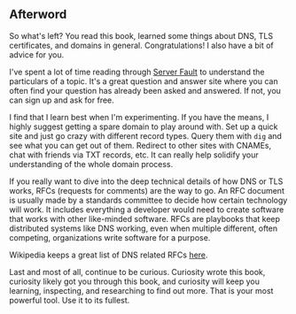 ## Afterword

So what's left? You read this book, learned some things about DNS, TLS certificates, and domains in general. Congratulations! I also have a bit of advice for you.

I've spent a lot of time reading through [Server Fault](https://serverfault.com) to understand the particulars of a topic. It's a great question and answer site where you can often find your question has already been asked and answered. If not, you can sign up and ask for free.

I find that I learn best when I'm experimenting. If you have the means, I highly suggest getting a spare domain to play around with. Set up a quick site and just go crazy with different record types. Query them with `dig` and see what you can get out of them. Redirect to other sites with CNAMEs, chat with friends via TXT records, etc. It can really help solidify your understanding of the whole domain process.

If you really want to dive into the deep technical details of how DNS or TLS works, RFCs (requests for comments) are the way to go. An RFC document is usually made by a standards committee to decide how certain technology will work. It includes everything a developer would need to create software that works with other like-minded software. RFCs are playbooks that keep distributed systems like DNS working, even when multiple different, often competing, organizations write software for a purpose.

Wikipedia keeps a great list of DNS related RFCs [here](https://en.wikipedia.org/wiki/Domain_Name_System#RFC_documents).

Last and most of all, continue to be curious. Curiosity wrote this book, curiosity likely got you through this book, and curiosity will keep you learning, inspecting, and researching to find out more. That is your most powerful tool. Use it to its fullest.
